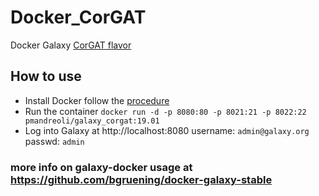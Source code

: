 # Docker_CorGAT
Docker Galaxy [CorGAT flavor](https://github.com/matteo14c/CorGAT) 

## How to use 
- Install Docker follow the [procedure](https://docs.docker.com/engine/install/)
- Run the container
  `docker run -d -p 8080:80 -p 8021:21 -p 8022:22 pmandreoli/galaxy_corgat:19.01`
- Log into Galaxy at http://localhost:8080 username: `admin@galaxy.org` passwd: `admin`

### more info on galaxy-docker usage at https://github.com/bgruening/docker-galaxy-stable
